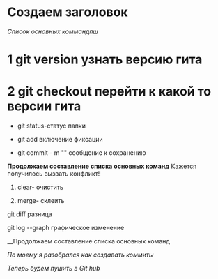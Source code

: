 # Создаем заголовок #

*Список основных коммандпш*

# 1 git version узнать версию гита

# 2 git checkout перейти к какой то версии гита

* git status-статус папки 

* git add включение фиксации

* git commit - m ""  сообщение к сохранению
 
__Продолжаем составление списка основных команд__   Кажется получилось вызвать конфликт!

1. clear- очистить

2. merge- склеить 

git diff разница 

git log --graph графическое изменение


__Продолжаем составление списка основных команд

*По моему я разобрался как создавать коммиты* 

*Теперь будем пушить в Git hub* 


